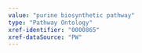 ```yaml
---
value: "purine biosynthetic pathway"
type: "Pathway Ontology"
xref-identifier: "0000865"
xref-dataSource: "PW"
---
```

